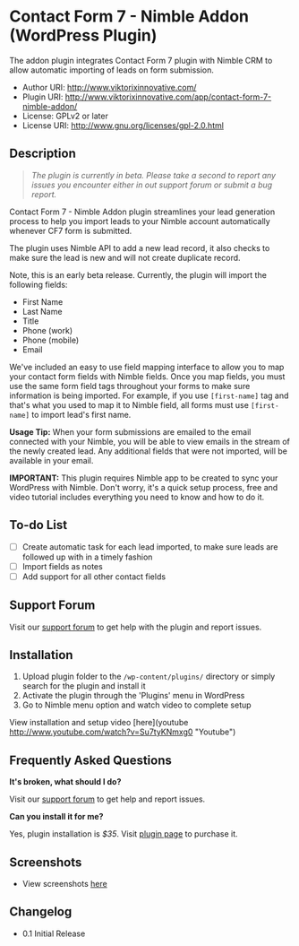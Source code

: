 # Contact Form 7 - Nimble Addon (WordPress Plugin)

The addon plugin integrates Contact Form 7 plugin with Nimble CRM to allow automatic importing of leads on form submission.

* Author URI: http://www.viktorixinnovative.com/
* Plugin URI: http://www.viktorixinnovative.com/app/contact-form-7-nimble-addon/
* License: GPLv2 or later
* License URI: http://www.gnu.org/licenses/gpl-2.0.html

## Description

> *The plugin is currently in beta. Please take a second to report any issues you encounter either in out support forum or submit a bug report.*

Contact Form 7 - Nimble Addon plugin streamlines your lead generation process to help you import leads to your Nimble account automatically whenever CF7 form is submitted.

The plugin uses Nimble API to add a new lead record, it also checks to make sure the lead is new and will not create duplicate record.

Note, this is an early beta release. Currently, the plugin will import the following fields:

* First Name
* Last Name
* Title
* Phone (work)
* Phone (mobile)
* Email

We've included an easy to use field mapping interface to allow you to map your contact form fields with Nimble fields. Once you map fields, you must use the same form field tags throughout your forms to make sure information is being imported. For example, if you use `[first-name]` tag and that's what you used to map it to Nimble field, all forms must use `[first-name]` to import lead's first name.

**Usage Tip:** When your form submissions are emailed to the email connected with your Nimble, you will be able to view emails in the stream of the newly created lead. Any additional fields that were not imported, will be available in your email.

**IMPORTANT:** This plugin requires Nimble app to be created to sync your WordPress with Nimble. Don't worry, it's a quick setup process, free and video tutorial includes everything you need to know and how to do it.

## To-do List

- [ ] Create automatic task for each lead imported, to make sure leads are followed up with in a timely fashion
- [ ] Import fields as notes
- [ ] Add support for all other contact fields

## Support Forum
Visit our [support forum](http://viktorixinnovative.com/forums/forum/nimble-apps/contact-form-7-nimble-addon/ "support forum") to get help with the plugin and report issues.

## Installation

1. Upload plugin folder to the `/wp-content/plugins/` directory or simply search for the plugin and install it
2. Activate the plugin through the 'Plugins' menu in WordPress
3. Go to Nimble menu option and watch video to complete setup

View installation and setup video [here](youtube http://www.youtube.com/watch?v=Su7tyKNmxg0 "Youtube")

## Frequently Asked Questions

**It's broken, what should I do?**

Visit our [support forum](http://viktorixinnovative.com/forums/forum/nimble-apps/contact-form-7-nimble-addon/ "support forum") to get help and report issues.

**Can you install it for me?**

Yes, plugin installation is *$35*. Visit [plugin page](http://www.viktorixinnovative.com/app/contact-form-7-nimble-addon/ "plugin page") to purchase it.

## Screenshots
* View screenshots [here](http://www.viktorixinnovative.com/app/contact-form-7-nimble-addon/ "view screenshots")

## Changelog

* 0.1 Initial Release

